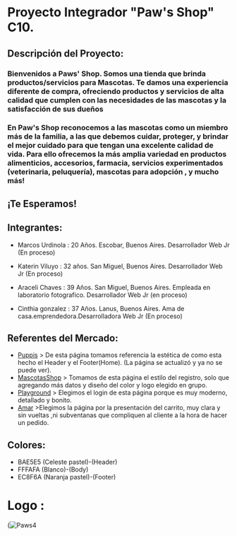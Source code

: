 # Proyecto Integrador "Paw's Shop" C10.


## Descripción del Proyecto:
 ### Bienvenidos a Paws' Shop. Somos una tienda que brinda productos/servicios para Mascotas. Te damos una experiencia diferente de compra, ofreciendo productos y servicios de alta calidad que cumplen con las necesidades de las mascotas y la satisfacción de sus dueños
### En Paw's Shop reconocemos a las mascotas como un miembro más de la familia, a las que debemos cuidar, proteger, y brindar el mejor cuidado para que tengan una excelente calidad de vida. Para ello ofrecemos la más amplia variedad en productos alimenticios, accesorios, farmacia, servicios experimentados (veterinaria, peluquería), mascotas para adopción , y mucho más!
## ¡Te Esperamos! 



## Integrantes:

- Marcos Urdinola :  20  Años. Escobar, Buenos Aires.  Desarrollador Web Jr (En proceso)

- Katerin Viluyo : 32 años. San Miguel, Buenos Aires.  Desarrollador Web Jr (En proceso)

- Araceli Chaves : 39 Años. San Miguel, Buenos Aires. Empleada en laboratorio fotografico. Desarrollador Web Jr (en proceso)

- Cinthia gonzalez : 37 Años. Lanus, Buenos Aires. Ama de casa.emprendedora.Desarrolladora Web Jr (En proceso)

## Referentes del Mercado:
- [Puppis](http://puppis.com.ar) > De esta página tomamos referencia la estética de como esta hecho el Header y el Footer(Home). (La página se actualizó y ya no se puede ver).
- [MascotasShop](https://mascotasshop.com.ar/) > Tomamos de esta página el estilo del registro, solo que agregando más datos y diseño del color y logo elegido en grupo.
- [Playground](https://playground.digitalhouse.com/login) > Elegimos el login de esta página porque es muy moderno, detallado y bonito. 
- [Amar](https://amarmascotas.com/) >Elegimos la página por la presentación del carrito, muy clara y sin vueltas ,ni subventanas que compliquen al cliente a la hora de hacer un pedido. 

## Colores:
- BAE5E5 (Celeste pastel)-(Header)
- FFFAFA (Blanco)-(Body)
- EC8F6A (Naranja pastel)-(Footer)

# Logo :
(![Paws4](https://user-images.githubusercontent.com/85351158/127195010-1d9eb594-629b-4db5-bdec-13350e46dcc6.png)
